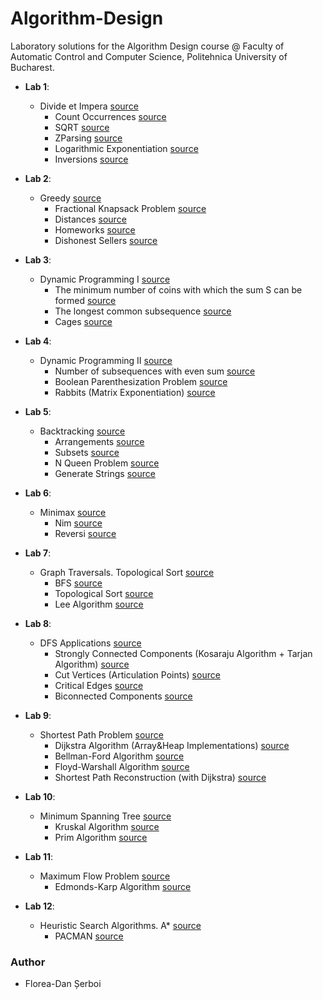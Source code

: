 # Algorithm-Design
Laboratory solutions for the Algorithm Design course @ Faculty of Automatic Control and Computer Science, Politehnica University of Bucharest.

* **Lab 1**:
  * Divide et Impera [source](https://github.com/danserboi/Algorithm-Design/tree/master/laborator1)
    * Count Occurrences [source](https://github.com/danserboi/Algorithm-Design/tree/master/laborator1/java/task-1)
    * SQRT [source](https://github.com/danserboi/Algorithm-Design/tree/master/laborator1/java/task-2)
    * ZParsing [source](https://github.com/danserboi/Algorithm-Design/tree/master/laborator1/java/task-3)
    * Logarithmic Exponentiation [source](https://github.com/danserboi/Algorithm-Design/tree/master/laborator1/java/task-4)
    * Inversions [source](https://github.com/danserboi/Algorithm-Design/tree/master/laborator1/java/bonus-lab1pa)
  
* **Lab 2**:
  * Greedy [source](https://github.com/danserboi/Algorithm-Design/tree/master/laborator2)
    * Fractional Knapsack Problem [source](https://github.com/danserboi/Algorithm-Design/tree/master/laborator2/java/task-1)
    * Distances [source](https://github.com/danserboi/Algorithm-Design/tree/master/laborator2/java/task-2)
    * Homeworks [source](https://github.com/danserboi/Algorithm-Design/tree/master/laborator2/java/task-3)
    * Dishonest Sellers [source](https://github.com/danserboi/Algorithm-Design/tree/master/laborator2/java/bonus-lab2-pa)
    
* **Lab 3**:
  * Dynamic Programming I [source](https://github.com/danserboi/Algorithm-Design/tree/master/laborator3)
    * The minimum number of coins with which the sum S can be formed [source](https://github.com/danserboi/Algorithm-Design/tree/master/laborator3/java/task-1)
    * The longest common subsequence [source](https://github.com/danserboi/Algorithm-Design/tree/master/laborator3/java/task-2)
    * Cages [source](https://github.com/danserboi/Algorithm-Design/tree/master/laborator3/java/bonus-lab3-pa)

* **Lab 4**:
  * Dynamic Programming II [source](https://github.com/danserboi/Algorithm-Design/tree/master/laborator4)
    * Number of subsequences with even sum [source](https://github.com/danserboi/Algorithm-Design/tree/master/laborator4/java/task-1)
    * Boolean Parenthesization Problem [source](https://github.com/danserboi/Algorithm-Design/tree/master/laborator4/java/task-2)
    * Rabbits (Matrix Exponentiation) [source](https://github.com/danserboi/Algorithm-Design/tree/master/laborator4/java/bonus-lab4-pa-iepuri)

* **Lab 5**:
  * Backtracking [source](https://github.com/danserboi/Algorithm-Design/tree/master/laborator5)
    * Arrangements [source](https://github.com/danserboi/Algorithm-Design/tree/master/laborator5/java/task-1)
    * Subsets [source](https://github.com/danserboi/Algorithm-Design/tree/master/laborator5/java/task-2)
    * N Queen Problem [source](https://github.com/danserboi/Algorithm-Design/tree/master/laborator5/java/task-3)
    * Generate Strings [source](https://github.com/danserboi/Algorithm-Design/tree/master/laborator5/java/task-4)

* **Lab 6**:
  * Minimax [source](https://github.com/danserboi/Algorithm-Design/tree/master/laborator6)
    * Nim [source](https://github.com/danserboi/Algorithm-Design/tree/master/laborator6/java/Nim)
    * Reversi [source](https://github.com/danserboi/Algorithm-Design/tree/master/laborator6/java/Reversi)

* **Lab 7**:
  * Graph Traversals. Topological Sort [source](https://github.com/danserboi/Algorithm-Design/tree/master/laborator7)
    * BFS [source](https://github.com/danserboi/Algorithm-Design/tree/master/laborator7/java/task-1)
    * Topological Sort [source](https://github.com/danserboi/Algorithm-Design/tree/master/laborator7/java/task-2)
    * Lee Algorithm [source](https://github.com/danserboi/Algorithm-Design/tree/master/laborator7/java/Bonus-lab7-PA)

* **Lab 8**:
  * DFS Applications [source](https://github.com/danserboi/Algorithm-Design/tree/master/laborator8)
    * Strongly Connected Components (Kosaraju Algorithm + Tarjan Algorithm) [source](https://github.com/danserboi/Algorithm-Design/tree/master/laborator8/java/task-1)
    * Cut Vertices (Articulation Points) [source](https://github.com/danserboi/Algorithm-Design/tree/master/laborator8/java/task-2)
    * Critical Edges [source](https://github.com/danserboi/Algorithm-Design/tree/master/laborator8/java/task-3)
    * Biconnected Components [source](https://github.com/danserboi/Algorithm-Design/tree/master/laborator8/java/ComponenteBiconexe)

* **Lab 9**:
  * Shortest Path Problem [source](https://github.com/danserboi/Algorithm-Design/tree/master/laborator9)
    * Dijkstra Algorithm (Array&Heap Implementations) [source](https://github.com/danserboi/Algorithm-Design/tree/master/laborator9/java/task-1)
    * Bellman-Ford Algorithm [source](https://github.com/danserboi/Algorithm-Design/tree/master/laborator9/java/task-2)
    * Floyd-Warshall Algorithm [source](https://github.com/danserboi/Algorithm-Design/tree/master/laborator9/java/task-3)
    * Shortest Path Reconstruction (with Dijkstra) [source](https://github.com/danserboi/Algorithm-Design/tree/master/laborator9/java/Bonus-lab9-pa)

* **Lab 10**:
  * Minimum Spanning Tree [source](https://github.com/danserboi/Algorithm-Design/tree/master/laborator10)
    * Kruskal Algorithm [source](https://github.com/danserboi/Algorithm-Design/tree/master/laborator10/java/task-1)
    * Prim Algorithm [source](https://github.com/danserboi/Algorithm-Design/tree/master/laborator10/java/task-2)

* **Lab 11**:
  * Maximum Flow Problem [source](https://github.com/danserboi/Algorithm-Design/tree/master/laborator11)
    * Edmonds-Karp Algorithm [source](https://github.com/danserboi/Algorithm-Design/tree/master/laborator11/java/task-1)
  
* **Lab 12**:
  * Heuristic Search Algorithms. A* [source](https://github.com/danserboi/Algorithm-Design/tree/master/laborator12)
    * PACMAN [source](https://github.com/danserboi/Algorithm-Design/tree/master/laborator12/java/task-1)
  
### Author
* Florea-Dan Șerboi

